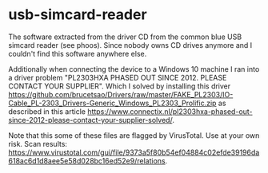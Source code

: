 # usb-simcard-reader
The software extracted from the driver CD from the common blue USB simcard reader (see phoos). Since nobody owns CD drives anymore and I couldn't find this software anywhere else.

Additionally when connecting the device to a Windows 10 machine I ran into a driver problem "PL2303HXA PHASED OUT SINCE 2012. PLEASE CONTACT YOUR SUPPLIER". Which I solved by installing this driver https://github.com/brucetsao/Drivers/raw/master/FAKE_PL2303/IO-Cable_PL-2303_Drivers-Generic_Windows_PL2303_Prolific.zip as described in this article https://www.connectix.nl/pl2303hxa-phased-out-since-2012-please-contact-your-supplier-solved/.

Note that this some of these files are flagged by VirusTotal. Use at your own risk. Scan results: https://www.virustotal.com/gui/file/9373a5f80b54ef04884c02efde39196da618ac6d1d8aee5e58d028bc16ed52e9/relations.